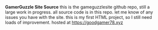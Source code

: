 ******GamerGuzzle Site Source******
this is the gameguzzlesite github repo,
still a large work in progress. 
 all source code is in this repo.
 let me know of any issues you have with the site.
  this is my first HTML project, so I still need loads of improvement.
hosted at https://goodgamer78.xyz

